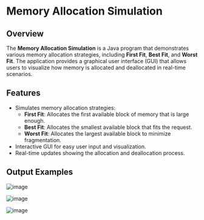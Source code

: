 # Memory Allocation Simulation

## Overview
The **Memory Allocation Simulation** is a Java program that demonstrates various memory allocation strategies, including **First Fit**, **Best Fit**, and **Worst Fit**. The application provides a graphical user interface (GUI) that allows users to visualize how memory is allocated and deallocated in real-time scenarios.

## Features
- Simulates memory allocation strategies:
  - **First Fit**: Allocates the first available block of memory that is large enough.
  - **Best Fit**: Allocates the smallest available block that fits the request.
  - **Worst Fit**: Allocates the largest available block to minimize fragmentation.
- Interactive GUI for easy user input and visualization.
- Real-time updates showing the allocation and deallocation process.

## Output Examples
![image](https://github.com/user-attachments/assets/48359c54-936d-4263-bc02-30f1f43fd115)

![image](https://github.com/user-attachments/assets/4371e8d8-fa54-4885-b6fc-fae91d077085)

![image](https://github.com/user-attachments/assets/2afb0693-b08f-4c77-9532-93279f11bc97)



